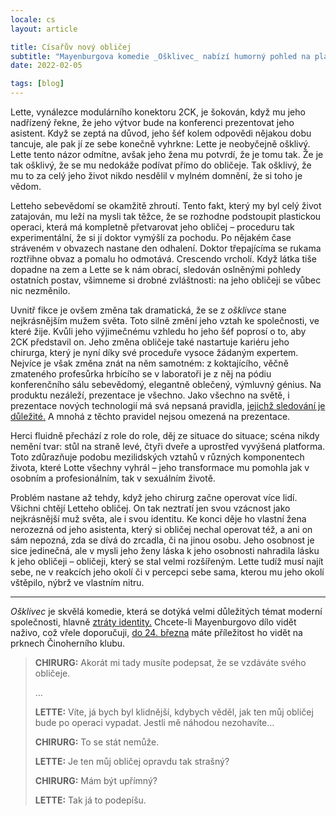 ```yaml
---
locale: cs
layout: article

title: Císařův nový obličej
subtitle: "Mayenburgova komedie _Ošklivec_ nabízí humorný pohled na plastické operace a ztrátu identity."
date: 2022-02-05

tags: [blog]
---
```


Lette, vynálezce modulárního konektoru 2CK, je šokován, když mu jeho nadřízený řekne, že jeho výtvor bude na konferenci prezentovat jeho asistent. Když se zeptá na důvod, jeho šéf kolem odpovědi nějakou dobu tancuje, ale pak jí ze sebe konečně vyhrkne: Lette je neobyčejně ošklivý. Lette tento názor odmítne, avšak jeho žena mu potvrdí, že je tomu tak. Že je tak ošklivý, že se mu nedokáže podívat přímo do obličeje. Tak ošklivý, že mu to za celý jeho život nikdo nesdělil v mylném domnění, že si toho je vědom.

Letteho sebevědomí se okamžitě zhroutí. Tento fakt, který my byl celý život zatajován, mu leží na mysli tak těžce, že se rozhodne podstoupit plastickou operaci, která má kompletně přetvarovat jeho obličej – proceduru tak experimentální, že si jí doktor vymýšlí za pochodu. Po nějakém čase stráveném v obvazech nastane den odhalení. Doktor třepajícíma se rukama roztřihne obvaz a pomalu ho odmotává. Crescendo vrcholí. Když látka tiše dopadne na zem a Lette se k nám obrací, sledován oslněnými pohledy ostatních postav, všimneme si drobné zvláštnosti: na jeho obličeji se vůbec nic nezměnilo.

Uvnitř fikce je ovšem změna tak dramatická, že se z _ošklivce_ stane nejkrásnějším mužem světa. Toto silně změní jeho vztah ke společnosti, ve které žije. Kvůli jeho výjimečnému vzhledu ho jeho šéf poprosí o to, aby 2CK představil on. Jeho změna obličeje také nastartuje kariéru jeho chirurga, který je nyní díky své proceduře vysoce žádaným expertem. Nejvíce je však změna znát na něm samotném: z koktajícího, věčně zmateného profesůrka hrbícího se v laboratoři je z něj na pódiu konferenčního sálu sebevědomý, elegantně oblečený, výmluvný génius. Na produktu nezáleží, prezentace je všechno. Jako všechno na světě, i prezentace nových technologií má svá nepsaná pravidla, [jejichž sledování je důležité.](https://www.thecut.com/2019/03/why-did-elizabeth-holmes-use-a-fake-deep-voice.html) A mnohá z těchto pravidel nejsou omezená na prezentace.

Herci fluidně přechází z role do role, děj ze situace do situace; scéna nikdy nemění tvar: stůl na straně levé, čtyři dveře a uprostřed vyvýšená platforma. Toto zdůrazňuje podobu mezilidských vztahů v různých komponentech života, které Lotte všechny vyhrál – jeho transformace mu pomohla jak v osobním a profesionálním, tak v sexuálním životě. 

Problém nastane až tehdy, když jeho chirurg začne operovat více lidí. Všichni chtějí Letteho obličej. On tak neztratí jen svou vzácnost jako nejkrásnější muž světa, ale i svou identitu. Ke konci děje ho vlastní žena nerozezná od jeho asistenta, který si obličej nechal operovat též, a ani on sám nepozná, zda se dívá do zrcadla, či na jinou osobu. Jeho osobnost je sice jedinečná, ale v mysli jeho ženy láska k jeho osobnosti nahradila lásku k jeho obličeji – obličeji, který se stal velmi rozšířeným. Lette tudíž musí najít sebe, ne v reakcích jeho okolí či v percepci sebe sama, kterou mu jeho okolí vštěpilo, nýbrž ve vlastním nitru.

---

_Ošklivec_ je skvělá komedie, která se dotýká velmi důležitých témat moderní společnosti, hlavně [ztráty identity.](https://www.theguardian.com/technology/2020/jan/13/what-are-deepfakes-and-how-can-you-spot-them) Chcete-li Mayenburgovo dílo vidět naživo, což vřele doporučuji, [do 24. března](https://cinoherniklub.cz/ck/marius-von-mayenburg-osklivec/) máte příležitost ho vidět na prknech Činoherního klubu.

> **CHIRURG:** Akorát mi tady musíte podepsat, že se vzdáváte svého obličeje.
>
> …
>
> **LETTE:** Víte, já bych byl klidnější, kdybych věděl, jak ten můj obličej bude po operaci vypadat. Jestli mě náhodou nezohavíte…
>
> **CHIRURG:** To se stát nemůže.
>
> **LETTE:** Je ten můj obličej opravdu tak strašný?
>
> **CHIRURG:** Mám být upřímný?
>
> **LETTE:** Tak já to podepíšu.
